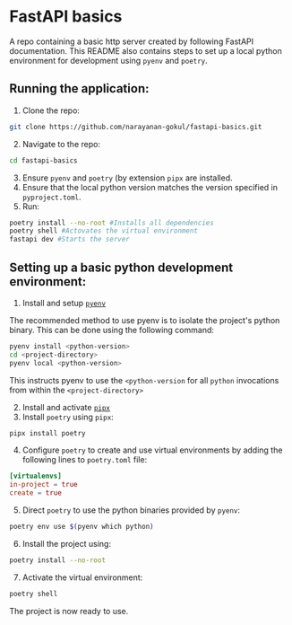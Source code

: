 # FastAPI basics

A repo containing a basic http server created by following FastAPI documentation.
This README also contains steps to set up a local python environment for
development using `pyenv` and `poetry`.

## Running the application:

1. Clone the repo:

```bash
git clone https://github.com/narayanan-gokul/fastapi-basics.git
```

2. Navigate to the repo:

```bash
cd fastapi-basics
```

3. Ensure `pyenv` and `poetry` (by extension `pipx` are installed.
4. Ensure that the local python version matches the version specified in 
`pyproject.toml`.
5. Run:

```bash
poetry install --no-root #Installs all dependencies
poetry shell #Actovates the virtual environment
fastapi dev #Starts the server
```


## Setting up a basic python development environment:

1. Install and setup [`pyenv`](https://github.com/pyenv/pyenv?tab=readme-ov-file#installation)

The recommended method to use pyenv is to isolate the project's python binary. 
This can be done using the following command:

```bash
pyenv install <python-version>
cd <project-directory>
pyenv local <python-version>
```

This instructs pyenv to use the `<python-version` for all `python` invocations 
from within the `<project-directory>`

2. Install and activate [`pipx`](https://github.com/pypa/pipx)
3. Install `poetry` using `pipx`:

```bash
pipx install poetry
```

4. Configure `poetry` to create and use virtual environments by adding the
following lines to `poetry.toml` file:

```toml
[virtualenvs]
in-project = true
create = true
```
5. Direct `poetry` to use the python binaries provided by `pyenv`:

```bash
poetry env use $(pyenv which python)
```

6. Install the project using:

```bash
poetry install --no-root
```

7. Activate the virtual environment:

```bash
poetry shell
```

The project is now ready to use.
